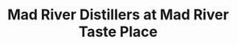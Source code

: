 ---
title: "Mad River Distillers at Mad River Taste Place"
url: /waitsfield/mad-river-distillers-at-mad-river-taste-place/
shop: Spirituosen
---